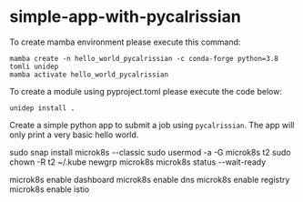 # simple-app-with-pycalrissian

To create mamba environment please execute this command:
```
mamba create -n hello_world_pycalrissian -c conda-forge python=3.8 tomli unidep
mamba activate hello_world_pycalrissian
```
To create a module using pyproject.toml please execute the code below:
```
unidep install .
```

Create a simple python app to submit a job using `pycalrissian`. The app will only print a very basic hello world.



sudo snap install microk8s --classic
sudo usermod -a -G microk8s t2
sudo chown -R t2 ~/.kube
newgrp microk8s
microk8s status --wait-ready


microk8s enable dashboard
microk8s enable dns
microk8s enable registry
microk8s enable istio

